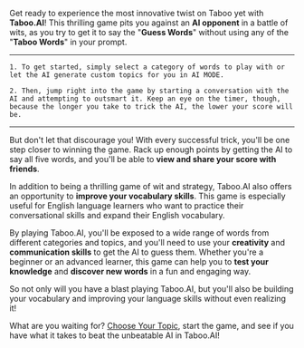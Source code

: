 Get ready to experience the most innovative twist on Taboo yet with **Taboo.AI**! This thrilling game pits you against an **AI opponent** in a battle of wits, as you try to get it to say the "**Guess Words**" without using any of the "**Taboo Words**" in your prompt.

---

```
1. To get started, simply select a category of words to play with or let the AI generate custom topics for you in AI MODE.

2. Then, jump right into the game by starting a conversation with the AI and attempting to outsmart it. Keep an eye on the timer, though, because the longer you take to trick the AI, the lower your score will be.
```

---

But don't let that discourage you! With every successful trick, you'll be one step closer to winning the game. Rack up enough points by getting the AI to say all five words, and you'll be able to **view and share your score with friends**.

In addition to being a thrilling game of wit and strategy, Taboo.AI also offers an opportunity to **improve your vocabulary skills**. This game is especially useful for English language learners who want to practice their conversational skills and expand their English vocabulary.

By playing Taboo.AI, you'll be exposed to a wide range of words from different categories and topics, and you'll need to use your **creativity** and **communication skills** to get the AI to guess them. Whether you're a beginner or an advanced learner, this game can help you to **test your knowledge** and **discover new words** in a fun and engaging way.

So not only will you have a blast playing Taboo.AI, but you'll also be building your vocabulary and improving your language skills without even realizing it!

What are you waiting for? [Choose Your Topic](/levels), start the game, and see if you have what it takes to beat the unbeatable AI in Taboo.AI!
